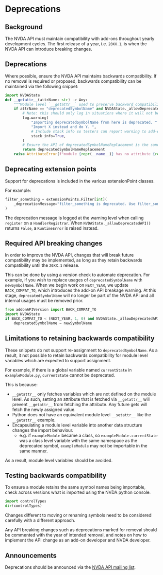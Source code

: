 # Deprecations

## Background

The NVDA API must maintain compatibility with add-ons throughout yearly development cycles.
The first release of a year, i.e. `20XX.1`, is when the NVDA API can introduce breaking changes.

## Deprecations

Where possible, ensure the NVDA API maintains backwards compatibility.
If no removal is required or proposed, backwards compatibility can be maintained via the following snippet:

```py
import NVDAState
def __getattr__(attrName: str) -> Any:
	"""Module level `__getattr__` used to preserve backward compatibility."""
	if attrName == "deprecatedSymbolName" and NVDAState._allowDeprecatedAPI():
		# Note: this should only log in situations where it will not be excessively noisy.
		log.warning(
			"Importing deprecatedSymbolName from here is deprecated. "
			"Import X instead and do Y. ",
			# Include stack info so testers can report warning to add-on author.
			stack_info=True,
		)
		# Ensure the API of deprecatedSymbolNameReplacement is the same as the deprecated symbol.
		return deprecatedSymbolNameReplacement
	raise AttributeError(f"module {repr(__name__)} has no attribute {repr(attrName)}")
```

## Deprecating extension points

Support for deprecations is included in the various extensionPoint classes.

For example:

```python
filter_something = extensionPoints.Filter[int](
	_deprecationMessage="filter_something is deprecated. Use filter_somethingElse instead.",
)
```

The deprecation message is logged at the warning level when calling `register` on a `HandlerRegistrar`.
When `NVDAState._allowDeprecatedAPI()` returns `False`, a `RuntimeError` is raised instead.

## Required API breaking changes

In order to improve the NVDA API, changes that will break future compatibility may be implemented, as long as they retain backwards compatibility until the `20XX.1` release.

This can be done by using a version check to automate deprecation.
For example, if you wish to replace usages of `deprecatedSymbolName` with `newSymbolName`.
When we begin work on `NEXT_YEAR`, we update `BACK_COMPAT_TO`, which introduces the add-on API breakage warning.
At this stage, `deprecatedSymbolName` will no longer be part of the NVDA API and all internal usages must be removed prior.

```python
from addonAPIVersion import BACK_COMPAT_TO
import NVDAState
if BACK_COMPAT_TO < (NEXT_YEAR, 1, 0) and NVDAState._allowDeprecatedAPI():
	deprecatedSymbolName = newSymbolName
```

## Limitations to retaining backwards compatibility

These snippets do not support re-assignment to `deprecatedSymbolName`.
As a result, it not possible to retain backwards compatibility for module level variables which are expected to support assignment.

For example, if there is a global variable named `currentState` in `exampleModule.py`, `currentState` cannot be deprecated.

This is because:

* `__getattr__` only fetches variables which are not defined on the module level.
As such, setting an attribute that is fetched via `__getattr__` will prevent `__getattr__` from fetching the attribute.
Any future gets will fetch the newly assigned value.
* Python does not have an equivalent module level `__setattr__` like the `__getattr__` example.
* Encapsulating a module level variable into another data structure changes the import behaviour.
  * e.g. if `exampleModule` became a class, so `exampleModule.currentState` was a class level variable with the same namespace as the deprecated symbol, `exampleModule` may not be importable in the same manner.

As a result, module level variables should be avoided.

## Testing backwards compatibility

To ensure a module retains the same symbol names being importable, check across versions what is imported using the NVDA python console.

```python
import controlTypes
dir(controlTypes)
```

Changes different to moving or renaming symbols need to be considered carefully with a different approach.

Any API breaking changes such as deprecations marked for removal should be commented with the year of intended removal, and notes on how to implement the API change as an add-on developer and NVDA developer.

## Announcements

Deprecations should be announced via the [NVDA API mailing list](https://groups.google.com/a/nvaccess.org/g/nvda-api/about).
